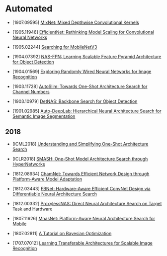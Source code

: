 # Automated

- [1907.09595] [MixNet: Mixed Depthwise Convolutional Kernels
](https://arxiv.org/abs/1907.09595)

- [1905.11946] [EfficientNet: Rethinking Model Scaling for Convolutional Neural Networks](https://arxiv.org/abs/1905.11946)

- [1905.02244] [Searching for MobileNetV3](https://arxiv.org/abs/1905.02244)

- [1904.07392] [NAS-FPN: Learning Scalable Feature Pyramid Architecture for Object Detection](https://arxiv.org/abs/1904.07392)

- [1904.01569] [Exploring Randomly Wired Neural Networks for Image Recognition](https://arxiv.org/abs/1904.01569)

- [1903.11728] [AutoSlim: Towards One-Shot Architecture Search for Channel Numbers](https://arxiv.org/abs/1903.11728)

- [1903.10979] [DetNAS: Backbone Search for Object Detection](https://arxiv.org/abs/1903.10979)

- [1901.02985] [Auto-DeepLab: Hierarchical Neural Architecture Search for Semantic Image Segmentation](https://arxiv.org/abs/1901.02985)

## 2018

- [ICML2018] [Understanding and Simplifying One-Shot Architecture Search](https://proceedings.mlr.press/v80/bender18a/bender18a.pdf)

- [ICLR2018] [SMASH: One-Shot Model Architecture Search through HyperNetworks](https://arxiv.org/abs/1708.05344)

- [1812.08934] [ChamNet: Towards Efficient Network Design through Platform-Aware Model
Adaptation](https://arxiv.org/abs/1812.08934)

- [1812.03443] [FBNet: Hardware-Aware Efficient ConvNet Design via Differentiable Neural Architecture Search](https://arxiv.org/abs/1812.03443)

- [1812.00332] [ProxylessNAS: Direct Neural Architecture Search on Target Task and Hardware](https://arxiv.org/abs/1812.00332)

- [1807.11626] [MnasNet: Platform-Aware Neural Architecture Search for Mobile](https://arxiv.org/abs/1807.11626)

- [1807.02811] [A Tutorial on Bayesian Optimization](https://arxiv.org/pdf/1807.02811.pdf)

- [1707.07012] [Learning Transferable Architectures for Scalable Image Recognition](https://arxiv.org/abs/1707.07012)
